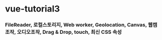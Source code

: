 # vue-tutorial3

### FileReader, 로컬스토리지, Web worker, Geolocation, Canvas, 웹캠조작, 오디오조작, Drag & Drop, touch, 최신 CSS 속성